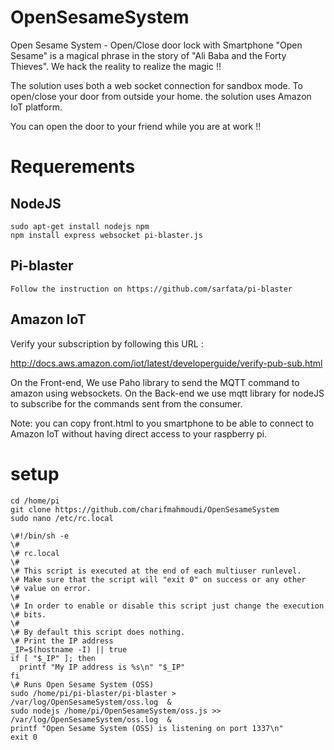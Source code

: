 # OpenSesameSystem
Open Sesame System - Open/Close door lock with Smartphone
"Open Sesame" is a magical phrase in the story of "Ali Baba and the Forty Thieves".  We hack the reality to realize the magic !!

The solution uses both a web socket connection for sandbox mode. To open/close your door from outside your home. the solution uses Amazon IoT platform. 

You can open the door to your friend while you are at work !!

# Requerements

## NodeJS
	
	sudo apt-get install nodejs npm
	npm install express websocket pi-blaster.js

## Pi-blaster 

	Follow the instruction on https://github.com/sarfata/pi-blaster
	
## Amazon IoT

Verify your subscription by following this URL :

http://docs.aws.amazon.com/iot/latest/developerguide/verify-pub-sub.html

On the Front-end, We use Paho library to send the MQTT command to amazon using websockets. On the Back-end we use mqtt library for nodeJS to subscribe for the commands sent from the consumer.

Note: you can copy front.html to you smartphone to be able to connect to Amazon IoT without having direct access to your raspberry pi.  
	
# setup

	cd /home/pi
	git clone https://github.com/charifmahmoudi/OpenSesameSystem
	sudo nano /etc/rc.local
	
```
\#!/bin/sh -e
\#
\# rc.local
\#
\# This script is executed at the end of each multiuser runlevel.
\# Make sure that the script will "exit 0" on success or any other
\# value on error.
\#
\# In order to enable or disable this script just change the execution
\# bits.
\#
\# By default this script does nothing.
\# Print the IP address
_IP=$(hostname -I) || true
if [ "$_IP" ]; then
  printf "My IP address is %s\n" "$_IP"
fi
\# Runs Open Sesame System (OSS)
sudo /home/pi/pi-blaster/pi-blaster > /var/log/OpenSesameSystem/oss.log  &
sudo nodejs /home/pi/OpenSesameSystem/oss.js >> /var/log/OpenSesameSystem/oss.log  &
printf "Open Sesame System (OSS) is listening on port 1337\n"
exit 0
```
	
